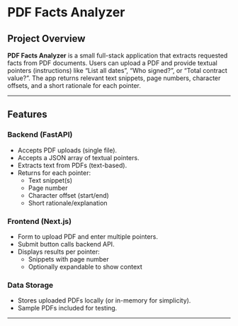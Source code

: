 # PDF Facts Analyzer
## Project Overview
**PDF Facts Analyzer** is a small full-stack application that extracts requested facts from PDF documents. Users can upload a PDF and provide textual pointers (instructions) like “List all dates”, “Who signed?”, or “Total contract value?”. The app returns relevant text snippets, page numbers, character offsets, and a short rationale for each pointer.

---

## Features

### Backend (FastAPI)
- Accepts PDF uploads (single file).  
- Accepts a JSON array of textual pointers.  
- Extracts text from PDFs (text-based).  
- Returns for each pointer:
  - Text snippet(s)  
  - Page number  
  - Character offset (start/end)  
  - Short rationale/explanation  

### Frontend (Next.js)
- Form to upload PDF and enter multiple pointers.  
- Submit button calls backend API.  
- Displays results per pointer:
  - Snippets with page number  
  - Optionally expandable to show context  

### Data Storage
- Stores uploaded PDFs locally (or in-memory for simplicity).  
- Sample PDFs included for testing.  

---
